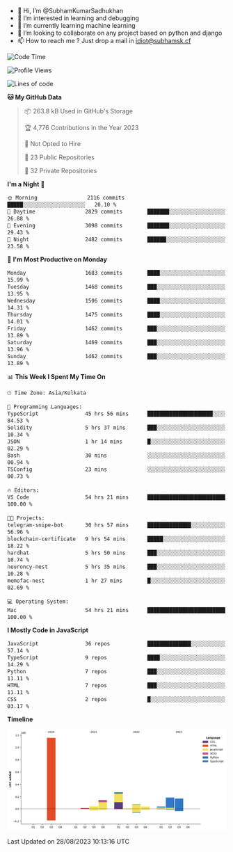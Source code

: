 - 👋 Hi, I’m @SubhamKumarSadhukhan
- 👀 I’m interested in learning and debugging
- 🌱 I’m currently learning machine learning
- 💞️ I’m looking to collaborate on any project based on python and django
- 📫 How to reach me ?
      Just drop a mail in idiot@subhamsk.cf

<!---
SubhamKumarSadhukhan/SubhamKumarSadhukhan is a ✨ special ✨ repository because its `README.md` (this file) appears on your GitHub profile.
You can click the Preview link to take a look at your changes.
--->


<!--START_SECTION:waka-->
![Code Time](http://img.shields.io/badge/Code%20Time-1%2C534%20hrs%2036%20mins-blue)

![Profile Views](http://img.shields.io/badge/Profile%20Views-14-blue)

![Lines of code](https://img.shields.io/badge/From%20Hello%20World%20I%27ve%20Written-2.1%20million%20lines%20of%20code-blue)

**🐱 My GitHub Data** 

> 📦 263.8 kB Used in GitHub's Storage 
 > 
> 🏆 4,776 Contributions in the Year 2023
 > 
> 🚫 Not Opted to Hire
 > 
> 📜 23 Public Repositories 
 > 
> 🔑 32 Private Repositories 
 > 
**I'm a Night 🦉** 

```text
🌞 Morning                2116 commits        █████░░░░░░░░░░░░░░░░░░░░   20.10 % 
🌆 Daytime                2829 commits        ███████░░░░░░░░░░░░░░░░░░   26.88 % 
🌃 Evening                3098 commits        ███████░░░░░░░░░░░░░░░░░░   29.43 % 
🌙 Night                  2482 commits        ██████░░░░░░░░░░░░░░░░░░░   23.58 % 
```
📅 **I'm Most Productive on Monday** 

```text
Monday                   1683 commits        ████░░░░░░░░░░░░░░░░░░░░░   15.99 % 
Tuesday                  1468 commits        ███░░░░░░░░░░░░░░░░░░░░░░   13.95 % 
Wednesday                1506 commits        ████░░░░░░░░░░░░░░░░░░░░░   14.31 % 
Thursday                 1475 commits        ████░░░░░░░░░░░░░░░░░░░░░   14.01 % 
Friday                   1462 commits        ███░░░░░░░░░░░░░░░░░░░░░░   13.89 % 
Saturday                 1469 commits        ███░░░░░░░░░░░░░░░░░░░░░░   13.96 % 
Sunday                   1462 commits        ███░░░░░░░░░░░░░░░░░░░░░░   13.89 % 
```


📊 **This Week I Spent My Time On** 

```text
🕑︎ Time Zone: Asia/Kolkata

💬 Programming Languages: 
TypeScript               45 hrs 56 mins      █████████████████████░░░░   84.53 % 
Solidity                 5 hrs 37 mins       ███░░░░░░░░░░░░░░░░░░░░░░   10.34 % 
JSON                     1 hr 14 mins        █░░░░░░░░░░░░░░░░░░░░░░░░   02.29 % 
Bash                     30 mins             ░░░░░░░░░░░░░░░░░░░░░░░░░   00.94 % 
TSConfig                 23 mins             ░░░░░░░░░░░░░░░░░░░░░░░░░   00.73 % 

🔥 Editors: 
VS Code                  54 hrs 21 mins      █████████████████████████   100.00 % 

🐱‍💻 Projects: 
telegram-snipe-bot       30 hrs 57 mins      ██████████████░░░░░░░░░░░   56.96 % 
blockchain-certificate   9 hrs 54 mins       █████░░░░░░░░░░░░░░░░░░░░   18.22 % 
hardhat                  5 hrs 50 mins       ███░░░░░░░░░░░░░░░░░░░░░░   10.74 % 
neuroncy-nest            5 hrs 35 mins       ███░░░░░░░░░░░░░░░░░░░░░░   10.28 % 
memofac-nest             1 hr 27 mins        █░░░░░░░░░░░░░░░░░░░░░░░░   02.69 % 

💻 Operating System: 
Mac                      54 hrs 21 mins      █████████████████████████   100.00 % 
```

**I Mostly Code in JavaScript** 

```text
JavaScript               36 repos            ██████████████░░░░░░░░░░░   57.14 % 
TypeScript               9 repos             ████░░░░░░░░░░░░░░░░░░░░░   14.29 % 
Python                   7 repos             ███░░░░░░░░░░░░░░░░░░░░░░   11.11 % 
HTML                     7 repos             ███░░░░░░░░░░░░░░░░░░░░░░   11.11 % 
CSS                      2 repos             █░░░░░░░░░░░░░░░░░░░░░░░░   03.17 % 
```



**Timeline**

![Lines of Code chart](https://raw.githubusercontent.com/SubhamKumarSadhukhan/SubhamKumarSadhukhan/main/assets/bar_graph.png)


 Last Updated on 28/08/2023 10:13:16 UTC
<!--END_SECTION:waka-->
